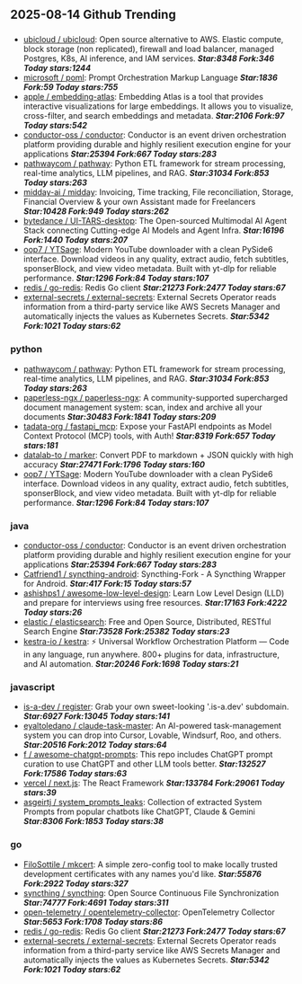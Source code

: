 ## 2025-08-14 Github Trending

### 
* [ubicloud / ubicloud](https://github.com/ubicloud/ubicloud): Open source alternative to AWS. Elastic compute, block storage (non replicated), firewall and load balancer, managed Postgres, K8s, AI inference, and IAM services. ***Star:8348 Fork:346 Today stars:1244***
* [microsoft / poml](https://github.com/microsoft/poml): Prompt Orchestration Markup Language ***Star:1836 Fork:59 Today stars:755***
* [apple / embedding-atlas](https://github.com/apple/embedding-atlas): Embedding Atlas is a tool that provides interactive visualizations for large embeddings. It allows you to visualize, cross-filter, and search embeddings and metadata. ***Star:2106 Fork:97 Today stars:542***
* [conductor-oss / conductor](https://github.com/conductor-oss/conductor): Conductor is an event driven orchestration platform providing durable and highly resilient execution engine for your applications ***Star:25394 Fork:667 Today stars:283***
* [pathwaycom / pathway](https://github.com/pathwaycom/pathway): Python ETL framework for stream processing, real-time analytics, LLM pipelines, and RAG. ***Star:31034 Fork:853 Today stars:263***
* [midday-ai / midday](https://github.com/midday-ai/midday): Invoicing, Time tracking, File reconciliation, Storage, Financial Overview & your own Assistant made for Freelancers ***Star:10428 Fork:949 Today stars:262***
* [bytedance / UI-TARS-desktop](https://github.com/bytedance/UI-TARS-desktop): The Open-sourced Multimodal AI Agent Stack connecting Cutting-edge AI Models and Agent Infra. ***Star:16196 Fork:1440 Today stars:207***
* [oop7 / YTSage](https://github.com/oop7/YTSage): Modern YouTube downloader with a clean PySide6 interface. Download videos in any quality, extract audio, fetch subtitles, sponserBlock, and view video metadata. Built with yt-dlp for reliable performance. ***Star:1296 Fork:84 Today stars:107***
* [redis / go-redis](https://github.com/redis/go-redis): Redis Go client ***Star:21273 Fork:2477 Today stars:67***
* [external-secrets / external-secrets](https://github.com/external-secrets/external-secrets): External Secrets Operator reads information from a third-party service like AWS Secrets Manager and automatically injects the values as Kubernetes Secrets. ***Star:5342 Fork:1021 Today stars:62***

### python
* [pathwaycom / pathway](https://github.com/pathwaycom/pathway): Python ETL framework for stream processing, real-time analytics, LLM pipelines, and RAG. ***Star:31034 Fork:853 Today stars:263***
* [paperless-ngx / paperless-ngx](https://github.com/paperless-ngx/paperless-ngx): A community-supported supercharged document management system: scan, index and archive all your documents ***Star:30483 Fork:1841 Today stars:209***
* [tadata-org / fastapi_mcp](https://github.com/tadata-org/fastapi_mcp): Expose your FastAPI endpoints as Model Context Protocol (MCP) tools, with Auth! ***Star:8319 Fork:657 Today stars:181***
* [datalab-to / marker](https://github.com/datalab-to/marker): Convert PDF to markdown + JSON quickly with high accuracy ***Star:27471 Fork:1796 Today stars:160***
* [oop7 / YTSage](https://github.com/oop7/YTSage): Modern YouTube downloader with a clean PySide6 interface. Download videos in any quality, extract audio, fetch subtitles, sponserBlock, and view video metadata. Built with yt-dlp for reliable performance. ***Star:1296 Fork:84 Today stars:107***

### java
* [conductor-oss / conductor](https://github.com/conductor-oss/conductor): Conductor is an event driven orchestration platform providing durable and highly resilient execution engine for your applications ***Star:25394 Fork:667 Today stars:283***
* [Catfriend1 / syncthing-android](https://github.com/Catfriend1/syncthing-android): Syncthing-Fork - A Syncthing Wrapper for Android. ***Star:417 Fork:15 Today stars:57***
* [ashishps1 / awesome-low-level-design](https://github.com/ashishps1/awesome-low-level-design): Learn Low Level Design (LLD) and prepare for interviews using free resources. ***Star:17163 Fork:4222 Today stars:26***
* [elastic / elasticsearch](https://github.com/elastic/elasticsearch): Free and Open Source, Distributed, RESTful Search Engine ***Star:73528 Fork:25382 Today stars:23***
* [kestra-io / kestra](https://github.com/kestra-io/kestra): ⚡ Universal Workflow Orchestration Platform — Code in any language, run anywhere. 800+ plugins for data, infrastructure, and AI automation. ***Star:20246 Fork:1698 Today stars:21***

### javascript
* [is-a-dev / register](https://github.com/is-a-dev/register): Grab your own sweet-looking '.is-a.dev' subdomain. ***Star:6927 Fork:13045 Today stars:141***
* [eyaltoledano / claude-task-master](https://github.com/eyaltoledano/claude-task-master): An AI-powered task-management system you can drop into Cursor, Lovable, Windsurf, Roo, and others. ***Star:20516 Fork:2012 Today stars:64***
* [f / awesome-chatgpt-prompts](https://github.com/f/awesome-chatgpt-prompts): This repo includes ChatGPT prompt curation to use ChatGPT and other LLM tools better. ***Star:132527 Fork:17586 Today stars:63***
* [vercel / next.js](https://github.com/vercel/next.js): The React Framework ***Star:133784 Fork:29061 Today stars:39***
* [asgeirtj / system_prompts_leaks](https://github.com/asgeirtj/system_prompts_leaks): Collection of extracted System Prompts from popular chatbots like ChatGPT, Claude & Gemini ***Star:8306 Fork:1853 Today stars:38***

### go
* [FiloSottile / mkcert](https://github.com/FiloSottile/mkcert): A simple zero-config tool to make locally trusted development certificates with any names you'd like. ***Star:55876 Fork:2922 Today stars:327***
* [syncthing / syncthing](https://github.com/syncthing/syncthing): Open Source Continuous File Synchronization ***Star:74777 Fork:4691 Today stars:311***
* [open-telemetry / opentelemetry-collector](https://github.com/open-telemetry/opentelemetry-collector): OpenTelemetry Collector ***Star:5653 Fork:1708 Today stars:86***
* [redis / go-redis](https://github.com/redis/go-redis): Redis Go client ***Star:21273 Fork:2477 Today stars:67***
* [external-secrets / external-secrets](https://github.com/external-secrets/external-secrets): External Secrets Operator reads information from a third-party service like AWS Secrets Manager and automatically injects the values as Kubernetes Secrets. ***Star:5342 Fork:1021 Today stars:62***
